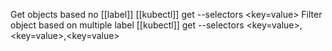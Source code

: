 Get objects based no [[label]]
	[[kubectl]] get <objects> --selectors <key=value> 
Filter object based on multiple label
	[[kubectl]] get <object> --selectors <key=value>, <key=value>,<key=value>

